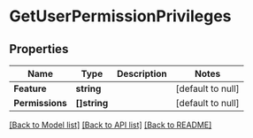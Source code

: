 # GetUserPermissionPrivileges

## Properties
Name | Type | Description | Notes
------------ | ------------- | ------------- | -------------
**Feature** | **string** |  | [default to null]
**Permissions** | **[]string** |  | [default to null]

[[Back to Model list]](../README.md#documentation-for-models) [[Back to API list]](../README.md#documentation-for-api-endpoints) [[Back to README]](../README.md)


